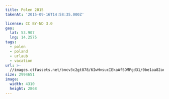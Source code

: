 ```yaml
---
title: Polen 2015
takenAt: '2015-09-16T14:58:35.000Z'

license: CC BY-ND 3.0
geo:
  lat: 53.907
  lng: 14.2575
tags:
  - polen
  - poland
  - urlaub
  - vacation
url: >-
  //images.ctfassets.net/bncv3c2gt878/6IwHvsucIEkaAfSOMPgd31/0be1aa82ae7e7712542a90b3d752ecdb/polen-2015_25657183280_o
size: 2994651
image:
  width: 4310
  height: 2868
---
```


